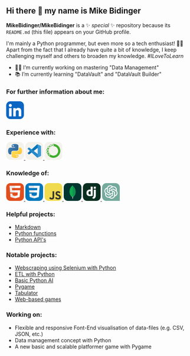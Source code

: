 ## Hi there :wave: my name is Mike Bidinger

**MikeBidinger/MikeBidinger** is a :sparkles: _special_ :sparkles: repository because its `README.md` (this file) appears on your GitHub profile.

I'm mainly a Python programmer, but even more so a tech enthusiast! :man_technologist: 
Apart from the fact that I already have quite a bit of knowledge, 
I keep challenging myself and others to broaden my knowledge. 
<i>#ILoveToLearn</i>

- :man_office_worker: I’m currently working on mastering "Data Management"
- :books: I’m currently learning "DataVault" and "DataVault Builder"
<!-- - 👯 I’m looking to collaborate on ...
- 🤔 I’m looking for help with ...
- 💬 Ask me about ...
- 📫 How to reach me: ...
- 😄 Pronouns: ...
- ⚡ Fun fact: ... -->

### For further information about me:

<a href="https://www.linkedin.com/in/mike-bidinger-359906247/" target="_blank">
  <img src="https://raw.githubusercontent.com/MikeBidinger/MikeBidinger/main/icons/LinkedIn.svg" alt="LinkedIn", height="48">
</a>

<!-- [Resume](https://github.com/MikeBidinger/Resume) -->

### Experience with:

<a href="https://www.python.org/" target="_blank">
  <picture>
    <source media="(prefers-color-scheme: dark)" srcset="https://raw.githubusercontent.com/MikeBidinger/MikeBidinger/main/icons/Python-Dark.svg">
    <img src="https://raw.githubusercontent.com/MikeBidinger/MikeBidinger/main/icons/Python-Light.svg" alt="Python", height="48">
  </picture>
</a>

<a href="https://code.visualstudio.com/" target="_blank">
  <picture>
    <source media="(prefers-color-scheme: dark)" srcset="https://raw.githubusercontent.com/MikeBidinger/MikeBidinger/main/icons/VSCode-Dark.svg">
    <img src="https://raw.githubusercontent.com/MikeBidinger/MikeBidinger/main/icons/VSCode-Light.svg" alt="VSCode", height="48">
  </picture>
</a>

<a href="https://www.anaconda.com/" target="_blank">
  <picture>
    <source media="(prefers-color-scheme: dark)" srcset="https://raw.githubusercontent.com/MikeBidinger/MikeBidinger/main/icons/Anaconda-Dark.png">
    <img src="https://raw.githubusercontent.com/MikeBidinger/MikeBidinger/main/icons/Anaconda-Light.png" alt="Anaconda", height="48">
  </picture>
</a>

### Knowledge of:

<a href="https://www.w3schools.com/html/" target="_blank">
  <img src="https://raw.githubusercontent.com/MikeBidinger/MikeBidinger/main/icons/HTML.svg" alt="HTML", height="48">
</a>

<a href="https://www.w3schools.com/css/" target="_blank">
  <img src="https://raw.githubusercontent.com/MikeBidinger/MikeBidinger/main/icons/CSS.svg" alt="CSS", height="48">
</a>

<a href="https://www.w3schools.com/js/" target="_blank">
  <img src="https://raw.githubusercontent.com/MikeBidinger/MikeBidinger/main/icons/JavaScript.svg" alt="JavaScript", height="48">
</a>

<a href="https://www.w3schools.com/mongodb/" target="_blank">
  <img src="https://raw.githubusercontent.com/MikeBidinger/MikeBidinger/main/icons/MongoDB.svg" alt="MongoDB", height="48">
</a>

<a href="https://www.w3schools.com/django/" target="_blank">
  <img src="https://raw.githubusercontent.com/MikeBidinger/MikeBidinger/main/icons/Django.svg" alt="Django", height="48">
</a>

<a href="https://chat.openai.com/" target="_blank">
  <img src="https://raw.githubusercontent.com/MikeBidinger/MikeBidinger/main/icons/ChatGPT.png" alt="ChatGPT", height="48">
</a>

### Helpful projects:

-   [Markdown](https://github.com/MikeBidinger/Markdown)
-   [Python functions](https://github.com/MikeBidinger/Python_Functions)
-   [Python API's](https://github.com/MikeBidinger/Python_API)

### Notable projects:

-   [Webscraping using Selenium with Python](https://github.com/MikeBidinger/WebScrap_Selenium)
-   [ETL with Python](https://github.com/MikeBidinger/Python_ETL)
-   [Basic Python AI](https://github.com/MikeBidinger/Python_AI)
-   [Pygame](https://github.com/MikeBidinger/Pygame)
-   [Tabulator](https://github.com/MikeBidinger/Tabulator)
-   [Web-based games](https://github.com/MikeBidinger/Web_Games)

### Working on:

-   Flexible and responsive Font-End visualisation of data-files (e.g. CSV, JSON, etc.)
-   Data management concept with Python
-   A new basic and scalable platformer game with Pygame
